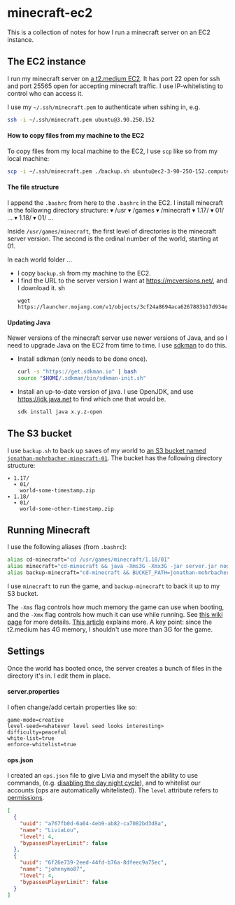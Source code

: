 # minecraft-ec2
This is a collection of notes for how I run a minecraft server on an EC2 instance.

## The EC2 instance
I run my minecraft server on [a t2.medium EC2](https://console.aws.amazon.com/ec2/v2/home). It has port 22 open for ssh and port 25565 open for accepting minecraft traffic. I use IP-whitelisting to control who can access it.

I use my `~/.ssh/minecraft.pem` to authenticate when sshing in, e.g.
```sh
ssh -i ~/.ssh/minecraft.pem ubuntu@3.90.250.152
```

#### How to copy files from my machine to the EC2
To copy files from my local machine to the EC2, I use `scp` like so from my local machine:

```sh
scp -i ~/.ssh/minecraft.pem ./backup.sh ubuntu@ec2-3-90-250-152.compute-1.amazonaws.com:/usr/games/minecraft/1.18/01/backup.sh
```

#### The file structure
I append the `.bashrc` from here to the `.bashrc` in the EC2. I install minecraft in the following directory structure:
▾ /usr
  ▾ /games
    ▾ /minecraft
      ▾ 1.17/
        ▾ 01/
          ...
      ▾ 1.18/
        ▾ 01/
          ...

Inside `/usr/games/minecraft`, the first level of directories is the minecraft server version. The second is the ordinal number of the world, starting at 01.

In each world folder ...
* I copy `backup.sh` from my machine to the EC2.
* I find the URL to the server version I want at https://mcversions.net/, and I download it.
  sh
  ```
  wget https://launcher.mojang.com/v1/objects/3cf24a8694aca6267883b17d934efacc5e44440d/server.jar
  ```

#### Updating Java
Newer versions of the minecraft server use newer versions of Java, and so I need to upgrade Java on the EC2 from time to time. I use [sdkman](https://sdkman.io) to do this.

* Install sdkman (only needs to be done once).
  ```sh
  curl -s "https://get.sdkman.io" | bash
  source "$HOME/.sdkman/bin/sdkman-init.sh"
  ```
* Install an up-to-date version of java. I use OpenJDK, and use https://jdk.java.net to find which one that would be.
  ```sh
  sdk install java x.y.z-open
  ```

## The S3 bucket
I use `backup.sh` to back up saves of my world to [an S3 bucket named `jonathan-mohrbacher-minecraft-01`](https://console.aws.amazon.com/s3/buckets/jonathan-mohrbacher-minecraft-01?region=us-east-1&tab=objects). The bucket has the following directory structure:
```
▾ 1.17/
  ▾ 01/
    world-some-timestamp.zip
▾ 1.18/
  ▾ 01/
    world-some-other-timestamp.zip
```

## Running Minecraft
I use the following aliases (from `.bashrc`):
```sh
alias cd-minecraft="cd /usr/games/minecraft/1.18/01"
alias minecraft="cd-minecraft && java -Xms3G -Xmx3G -jar server.jar nogui"
alias backup-minecraft="cd-minecraft && BUCKET_PATH=jonathan-mohrbacher-minecraft-01/1.18/01 ARCHIVE_LIMIT=10 ./backup.sh world"
```
I use `minecraft` to run the game, and `backup-minecraft` to back it up to my S3 bucket.

The `-Xms` flag controls how much memory the game can use when booting, and the `-Xmx` flag controls how much it can use while running. See [this wiki page](https://minecraft.fandom.com/wiki/Tutorials/Setting_up_a_server) for more details. [This article](https://aikar.co/2018/07/02/tuning-the-jvm-g1gc-garbage-collector-flags-for-minecraft/) explains more. A key point: since the t2.medium has 4G memory, I shouldn't use more than 3G for the game.

## Settings
Once the world has booted once, the server creates a bunch of files in the directory it's in. I edit them in place.

#### server.properties
I often change/add certain properties like so:
```
game-mode=creative
level-seed=<whatever level seed looks interesting>
difficulty=peaceful
white-list=true
enforce-whitelist=true
```

#### ops.json
I created an `ops.json` file to give Livia and myself the ability to use commands, (e.g. [disabling the day night cycle](https://www.digminecraft.com/game_commands/stop_time.php)), and to whitelist our accounts (ops are automatically whitelisted). The `level` attribute refers to [permissions](https://minecraft.fandom.com/wiki/Permission_level).
```json
[
  {
    "uuid": "a767fb0d-6a04-4eb9-ab82-ca7082bd3d8a",
    "name": "LiviaLou",
    "level": 4,
    "bypassesPlayerLimit": false
  },
  {
    "uuid": "6f26e739-2eed-44fd-b76a-8dfeec9a75ec",
    "name": "johnnymo87",
    "level": 4,
    "bypassesPlayerLimit": false
  }
]
```
